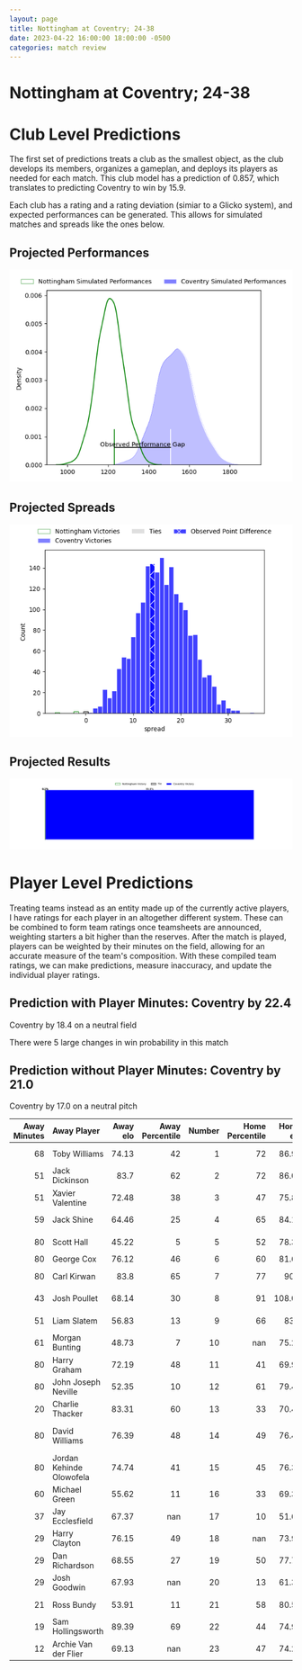 ```yaml
---  
layout: page  
title: Nottingham at Coventry; 24-38  
date: 2023-04-22 16:00:00 18:00:00 -0500  
categories: match review  
---
```

# Nottingham at Coventry; 24-38

# Club Level Predictions


The first set of predictions treats a club as the smallest object, as the club develops its members, organizes a gameplan, and deploys its players as needed for each match. This club model has a prediction of 0.857, which translates to predicting Coventry to win by 15.9.

Each club has a rating and a rating deviation (simiar to a Glicko system), and expected performances can be generated. This allows for simulated matches and spreads like the ones below.
## Projected Performances


![Projected Performances](plots/performances_2023-04-22-Coventry-Nottingham.png)
## Projected Spreads


![Projected Spreads](plots/spreads_2023-04-22-Coventry-Nottingham.png)
## Projected Results


![Projected Results](plots/resultbar_2023-04-22-Coventry-Nottingham.png)
# Player Level Predictions


Treating teams instead as an entity made up of the currently active players, I have ratings for each player in an altogether different system. These can be combined to form team ratings once teamsheets are announced, weighting starters a bit higher than the reserves. After the match is played, players can be weighted by their minutes on the field, allowing for an accurate measure of the team's composition. With these compiled team ratings, we can make predictions, measure inaccuracy, and update the individual player ratings.
## Prediction with Player Minutes: Coventry by 22.4


Coventry by 18.4 on a neutral field

There were 5 large changes in win probability in this match
## Prediction without Player Minutes: Coventry by 21.0


Coventry by 17.0 on a neutral pitch



|   Away Minutes | Away Player              |   Away elo |   Away Percentile |   Number |   Home Percentile |   Home elo | Home Player        |   Home Minutes |
|---------------:|:-------------------------|-----------:|------------------:|---------:|------------------:|-----------:|:-------------------|---------------:|
|             68 | Toby Williams            |      74.13 |                42 |        1 |                72 |      86.95 | Toby Trinder       |             58 |
|             51 | Jack Dickinson           |      83.7  |                62 |        2 |                72 |      86.09 | Suva Ma'asi        |             61 |
|             51 | Xavier Valentine         |      72.48 |                38 |        3 |                47 |      75.89 | Ollie Andrews      |             58 |
|             59 | Jack Shine               |      64.46 |                25 |        4 |                65 |      84.12 | James Tyas         |             80 |
|             80 | Scott Hall               |      45.22 |                 5 |        5 |                52 |      78.33 | Adam Peters        |             80 |
|             80 | George Cox               |      76.12 |                46 |        6 |                60 |      81.67 | Tom Ball           |             42 |
|             80 | Carl Kirwan              |      83.8  |                65 |        7 |                77 |      90.5  | Josh Bainbridge    |             80 |
|             43 | Josh Poullet             |      68.14 |                30 |        8 |                91 |     108.09 | Senitiki Nayalo    |             80 |
|             51 | Liam Slatem              |      56.83 |                13 |        9 |                66 |      83.3  | Will Chudley       |             80 |
|             61 | Morgan Bunting           |      48.73 |                 7 |       10 |               nan |      75.23 | Theodore Mannion   |             53 |
|             80 | Harry Graham             |      72.19 |                48 |       11 |                41 |      69.99 | James Martin       |             80 |
|             80 | John Joseph Neville      |      52.35 |                10 |       12 |                61 |      79.48 | Will Rigg          |             80 |
|             20 | Charlie Thacker          |      83.31 |                60 |       13 |                33 |      70.44 | Will Wand          |             58 |
|             80 | David Williams           |      76.39 |                48 |       14 |                49 |      76.42 | Will Talbot-Davies |             56 |
|             80 | Jordan Kehinde Olowofela |      74.74 |                41 |       15 |                45 |      76.36 | Louis Brown        |             53 |
|             60 | Michael Green            |      55.62 |                11 |       16 |                33 |      69.37 | James Kenny        |             38 |
|             37 | Jay Ecclesfield          |      67.37 |               nan |       17 |                10 |      51.68 | Evan Mitchell      |             27 |
|             29 | Harry Clayton            |      76.15 |                49 |       18 |               nan |      73.96 | Tobi Wilson        |             27 |
|             29 | Dan Richardson           |      68.55 |                27 |       19 |                50 |      77.74 | Will Lane          |             24 |
|             29 | Josh Goodwin             |      67.93 |               nan |       20 |                13 |      61.33 | Jake Bridges       |             22 |
|             21 | Ross Bundy               |      53.91 |                11 |       21 |                58 |      80.59 | Rhys Thomas        |             22 |
|             19 | Sam Hollingsworth        |      89.39 |                69 |       22 |                44 |      74.99 | George Smith       |             22 |
|             12 | Archie Van der Flier     |      69.13 |               nan |       23 |                47 |      74.24 | Will Biggs         |             19 |

